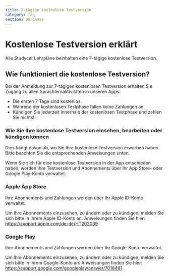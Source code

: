 ```yaml
---
title: 7-tägige kostenlose Testversion
category: faq
section: purchase
---
```

# Kostenlose Testversion erklärt


Alle Studycat Lehrpläne beinhalten eine 7-tägige kostenlose Testversion.


## Wie funktioniert die kostenlose Testversion?


Bei der Anmeldung zur 7-tägigen kostenlosen Testversion erhalten Sie Zugang zu allen Sprachlernaktivitäten in unseren Apps.


* Die ersten 7 Tage sind kostenlos.
* Während der kostenlosen Testphase fallen keine Zahlungen an.
* Kündigen Sie jederzeit innerhalb der kostenlosen Testphase und zahlen Sie nichts!


### Wie Sie Ihre kostenlose Testversion einsehen, bearbeiten oder kündigen können


Dies hängt davon ab, wo Sie Ihre kostenlose Testversion erworben haben. Bitte beachten Sie die entsprechenden Anweisungen unten.


Wenn Sie sich für eine kostenlose Testversion in der App entschieden haben, werden Ihre Testversion und Abonnements über Ihr App Store- oder Google Play-Konto verwaltet.


### Apple App Store


Ihre Abonnements und Zahlungen werden über Ihr Apple ID-Konto verwaltet.


Um Ihre Abonnements einzusehen, zu ändern oder zu kündigen, melden Sie sich bitte in Ihrem Apple ID-Konto an. Anweisungen finden Sie hier: <https://support.apple.com/de-de/HT202039>


### Google Play


Ihre Abonnements und Zahlungen werden über Ihr Google-Konto verwaltet.


Um Ihre Abonnements einzusehen, zu ändern oder zu kündigen, melden Sie sich bitte in Ihrem Google-Konto an. Anweisungen finden Sie hier: <https://support.google.com/googleplay/answer/7018481>